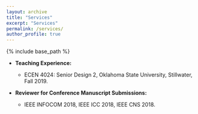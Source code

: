 ```yaml
---
layout: archive
title: "Services"
excerpt: "Services"
permalink: /services/
author_profile: true
---
```


{% include base_path %}

* <b>Teaching Experience:</b>
  * ECEN 4024: Senior Design 2, Oklahoma State University, Stillwater, Fall 2019.

* <b>Reviewer for Conference Manuscript Submissions:</b> 
  * IEEE INFOCOM 2018, IEEE ICC 2018, IEEE CNS 2018.
  

